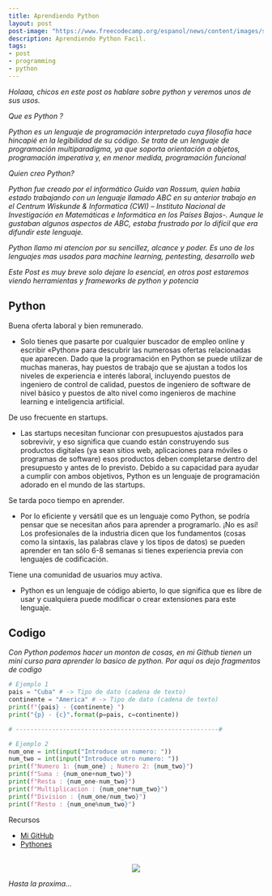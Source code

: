 ```yaml
---
title: Aprendiendo Python
layout: post
post-image: "https://www.freecodecamp.org/espanol/news/content/images/size/w2000/2021/02/Python-language-1-.png"
description: Aprendiendo Python Facil.
tags:
- post
- programming
- python
---
```


_Holaaa, chicos en este post os hablare sobre python y veremos unos de sus usos._

_Que es Python ?_

_Python es un lenguaje de programación interpretado cuya filosofía hace hincapié en la legibilidad de su código. Se trata de un lenguaje de programación multiparadigma, ya que soporta orientación a objetos, programación imperativa y, en menor medida, programación funcional_

_Quien creo Python?_

_Python fue creado por el informático Guido van Rossum, quien había estado trabajando con un lenguaje llamado ABC en su anterior trabajo en el Centrum Wiskunde & Informatica (CWI) – Instituto Nacional de Investigación en Matemáticas e Informática en los Países Bajos-. Aunque le gustaban algunos aspectos de ABC, estaba frustrado por lo difícil que era difundir este lenguaje._

_Python llamo mi atencion por su sencillez, alcance y poder. Es uno de los lenguajes mas usados para machine learning, pentesting, desarrollo web_

_Este Post es muy breve solo dejare lo esencial, en otros post estaremos viendo herramientas y frameworks de python y potencia_

## Python
Buena oferta laboral y bien remunerado.

* Solo tienes que pasarte por cualquier buscador de empleo online y escribir «Python» para descubrir las numerosas ofertas relacionadas que aparecen. Dado que la programación en Python se puede utilizar de muchas maneras, hay puestos de trabajo que se ajustan a todos los niveles de experiencia e interés laboral, incluyendo puestos de ingeniero de control de calidad, puestos de ingeniero de software de nivel básico y puestos de alto nivel como ingenieros de machine learning e inteligencia artificial.

De uso frecuente en startups.

* Las startups necesitan funcionar con presupuestos ajustados para sobrevivir, y eso significa que cuando están construyendo sus productos digitales (ya sean sitios web, aplicaciones para móviles o programas de software) esos productos deben completarse dentro del presupuesto y antes de lo previsto. Debido a su capacidad para ayudar a cumplir con ambos objetivos, Python es un lenguaje de programación adorado en el mundo de las startups.

Se tarda poco tiempo en aprender.

* Por lo eficiente y versátil que es un lenguaje como Python, se podría pensar que se necesitan años para aprender a programarlo. ¡No es así! Los profesionales de la industria dicen que los fundamentos (cosas como la sintaxis, las palabras clave y los tipos de datos) se pueden aprender en tan sólo 6-8 semanas si tienes experiencia previa con lenguajes de codificación.

Tiene una comunidad de usuarios muy activa.

* Python es un lenguaje de código abierto, lo que significa que es libre de usar y cualquiera puede modificar o crear extensiones para este lenguaje.

## Codigo

_Con Python podemos hacer un monton de cosas, en mi Github tienen un mini curso para aprender lo basico de python. Por aqui os dejo fragmentos de codigo_

```python
# Ejemplo 1
pais = "Cuba" # -> Tipo de dato (cadena de texto)
continente = "America" # -> Tipo de dato (cadena de texto)
print(f"{pais} - {continente} ")
print("{p} - {c}".format(p=pais, c=continente))

# --------------------------------------------------------#

# Ejemplo 2
num_one = int(input("Introduce un numero: "))
num_two = int(input("Introduce otro numero: "))
print(f"Numero 1: {num_one} ; Numero 2: {num_two}")
print(f"Suma : {num_one+num_two}")
print(f"Resta : {num_one-num_two}")
print(f"Multiplicacion : {num_one*num_two}")
print(f"Division : {num_one/num_two}")
print(f"Resto : {num_one%num_two}")
```

Recursos
* [Mi GitHub](https://github.com/Lucho00Cuba/Python)
* [Pythones](https://pythones.net/)

<br>
<center><img src="https://i.stack.imgur.com/gmMTp.gif"/></center>

_Hasta la proxima..._